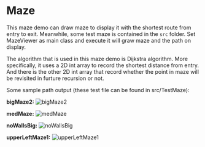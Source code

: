 # Maze

This maze demo can draw maze to display it with the shortest route from entry to exit.
Meanwhile, some test maze is contained in the `src` folder. Set MazeViewer as main class and execute it will graw maze and the path on display.

The algorithm that is used in this maze demo is Dijkstra algorithm. More specifically, it uses a 2D int array to record the shortest distance from entry. And there is the other 2D int array that record whether the point in maze will be revisited in furture recursion or not. 

Some sample path output (these test file can be found in src/TestMaze): 

**bigMaze2:**
![bigMaze2](https://github.com/Mirage00/Maze/blob/master/src/PathOutput/bigMaze2.png?raw=true)

**medMaze:**
![medMaze](https://github.com/Mirage00/Maze/blob/master/src/PathOutput/medMaze.png?raw=true)

**noWallsBig:**
![noWallsBig](https://github.com/Mirage00/Maze/blob/master/src/PathOutput/noWallsBig.png?raw=true)

**upperLeftMaze1:**
![upperLeftMaze1](https://github.com/Mirage00/Maze/blob/master/src/PathOutput/upperLeftMaze1.png?raw=true)


